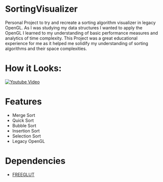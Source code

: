 # SortingVisualizer
Personal Project to try and recreate a sorting algorithm visualizer in legacy OpenGL.  As I was studying my data structures I wanted to apply the OpenGL I learned to my understanding of basic performance measures and analytics of time complexity.   This Project was a great educational experience for me as it helped me solidify my understanding of sorting algorithms and their space complexities.

# How it Looks:
[![Youtube Video](https://i.imgur.com/0eMjPIk.png)](https://www.youtube.com/watch?v=--RWaeg3ZhY)

# Features
* Merge Sort
* Quick Sort
* Bubble Sort
* Insertion Sort
* Selection Sort
* Legacy OpenGL
# Dependencies
* [FREEGLUT](http://freeglut.sourceforge.net/)
